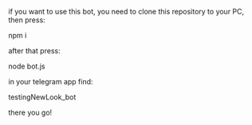 if you want to use this bot, you need to clone this repository to your PC, then press:

npm i

after that press: 

node bot.js

in your telegram app find: 

testingNewLook_bot

there you go!